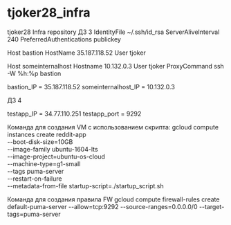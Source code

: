 # tjoker28_infra
tjoker28 Infra repository
ДЗ 3
IdentityFile ~/.ssh/id_rsa
ServerAliveInterval 240
PreferredAuthentications publickey

Host bastion
HostName 35.187.118.52
User tjoker

Host someinternalhost
Hostname 10.132.0.3
User tjoker
ProxyCommand ssh -W %h:%p bastion

bastion_IP = 35.187.118.52
someinternalhost_IP = 10.132.0.3

ДЗ 4

testapp_IP = 34.77.110.251
testapp_port = 9292

Команда для создания VM с использованием скрипта:
gcloud compute instances create reddit-app\
  --boot-disk-size=10GB \
  --image-family ubuntu-1604-lts \
  --image-project=ubuntu-os-cloud \
  --machine-type=g1-small \
  --tags puma-server \
  --restart-on-failure \
  --metadata-from-file startup-script=./startup_script.sh

Команда для создания правила FW
gcloud compute firewall-rules create default-puma-server --allow=tcp:9292 --source-ranges=0.0.0.0/0 --target-tags=puma-server
